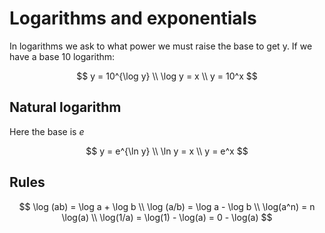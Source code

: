 # Logarithms and exponentials
In logarithms we ask to what power we must raise the base to get y. If we have a base 10 logarithm:

$$
y = 10^{\log y} \\
\log y = x \\
y = 10^x
$$

## Natural logarithm
Here the base is $e$

$$
y = e^{\ln y} \\
\ln y = x \\
y = e^x
$$

## Rules
$$
\log (ab) = \log a + \log b \\
\log (a/b) = \log a - \log b \\
\log(a^n) = n \log(a) \\
\log(1/a) = \log(1) - \log(a) = 0 - \log(a)
$$